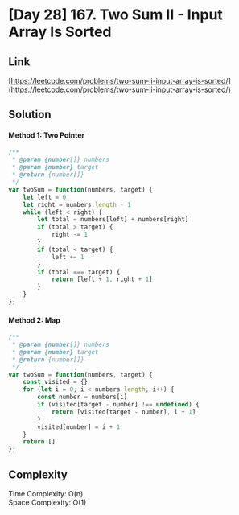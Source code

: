 # [Day 28] 167. Two Sum II - Input Array Is Sorted

<a name="40Xhe"></a>
## Link
[https://leetcode.com/problems/two-sum-ii-input-array-is-sorted/](https://leetcode.com/problems/two-sum-ii-input-array-is-sorted/)
<a name="sKYjS"></a>
## Solution
<a name="wh4k3"></a>
#### Method 1: Two Pointer
```javascript
/**
 * @param {number[]} numbers
 * @param {number} target
 * @return {number[]}
 */
var twoSum = function(numbers, target) {
    let left = 0
    let right = numbers.length - 1
    while (left < right) {
        let total = numbers[left] + numbers[right]
        if (total > target) {
            right -= 1
        }
        if (total < target) {
            left += 1
        }
        if (total === target) {
            return [left + 1, right + 1]
        }
    }
};
```
<a name="4FCRU"></a>
#### Method 2: Map
```javascript
/**
 * @param {number[]} numbers
 * @param {number} target
 * @return {number[]}
 */
var twoSum = function(numbers, target) {
    const visited = {}
    for (let i = 0; i < numbers.length; i++) {
        const number = numbers[i]
        if (visited[target - number] !== undefined) {
            return [visited[target - number], i + 1]
        }
        visited[number] = i + 1
    }
    return []
};
```
<a name="uHbF6"></a>
## Complexity
Time Complexity: O(n)<br />Space Complexity: O(1)
